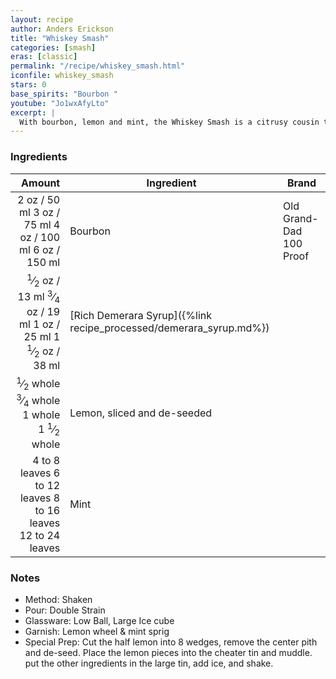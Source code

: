 ```yaml
---
layout: recipe
author: Anders Erickson
title: "Whiskey Smash"
categories: [smash]
eras: [classic]
permalink: "/recipe/whiskey_smash.html"
iconfile: whiskey_smash
stars: 0
base_spirits: "Bourbon "
youtube: "Jo1wxAfyLto"
excerpt: |
  With bourbon, lemon and mint, the Whiskey Smash is a citrusy cousin to the Mint Julep. If that sounds good, wait until you make this recipe.
---
```


### Ingredients

|        Amount | Ingredient                                               | Brand                   |
| ------------: | -------------------------------------------------------- | ----------------------- |
|          <span class="onex active">2 oz  / 50 ml</span> <span class="onehalfx">3 oz  / 75 ml</span> <span class="twox">4 oz  / 100 ml</span> <span class="threex">6 oz  / 150 ml</span>| Bourbon                                                  | Old Grand-Dad 100 Proof |
|        <span class="onex active"> <sup>1</sup>&frasl;<sub>2</sub> oz  / 13 ml</span> <span class="onehalfx"> <sup>3</sup>&frasl;<sub>4</sub> oz  / 19 ml</span> <span class="twox">1 oz  / 25 ml</span> <span class="threex">1 <sup>1</sup>&frasl;<sub>2</sub> oz  / 38 ml</span>| [Rich Demerara Syrup]({%link recipe_processed/demerara_syrup.md%}) |
|     <span class="onex active"> <sup>1</sup>&frasl;<sub>2</sub> whole </span> <span class="onehalfx"> <sup>3</sup>&frasl;<sub>4</sub> whole </span> <span class="twox">1 whole </span> <span class="threex">1 <sup>1</sup>&frasl;<sub>2</sub> whole </span>| Lemon, sliced and de-seeded                              |
| <span class="onex active">4 to 8 leaves </span> <span class="onehalfx">6 to 12 leaves </span> <span class="twox">8 to 16 leaves </span> <span class="threex">12 to 24 leaves </span>| Mint                                                     |

### Notes

- Method: Shaken
- Pour: Double Strain
- Glassware: Low Ball, Large Ice cube
- Garnish: Lemon wheel & mint sprig
- Special Prep: Cut the half lemon into 8 wedges, remove the center pith and de-seed. Place the lemon pieces into the cheater tin and muddle. put the other ingredients in the large tin, add ice, and shake.
